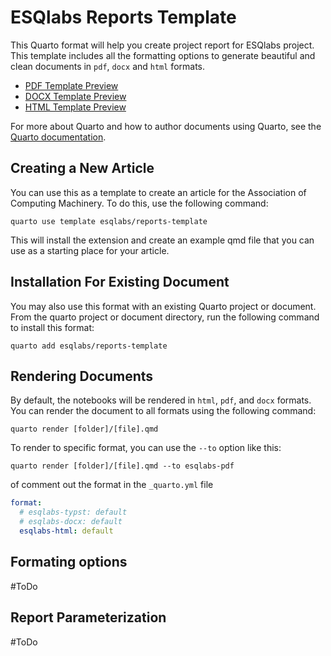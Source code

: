 # ESQlabs Reports Template

This Quarto format will help you create project report for ESQlabs project. This
template includes all the formatting options to generate beautiful and clean
documents in `pdf`, `docx` and `html` formats.

  - [PDF Template Preview](https://github.com/esqLABS/reports-template/raw/main/template.pdf)
  - [DOCX Template Preview](https://github.com/esqLABS/reports-template/raw/main/template.docx)
  - [HTML Template Preview](template.html)


For more about Quarto and how to author documents using Quarto, see the [Quarto
documentation](https://quarto.org/docs/authoring/markdown-basics.html).

## Creating a New Article

You can use this as a template to create an article for the Association of
Computing Machinery. To do this, use the following command:

`quarto use template esqlabs/reports-template`

This will install the extension and create an example qmd file that you can use
as a starting place for your article.


## Installation For Existing Document

You may also use this format with an existing Quarto project or document. From
the quarto project or document directory, run the following command to install
this format:

`quarto add esqlabs/reports-template`

## Rendering Documents

By default, the notebooks will be rendered in `html`, `pdf`, and `docx` formats.
You can render the document to all formats using the following command:

`quarto render [folder]/[file].qmd`

To render to specific format, you can use the `--to` option like this:

`quarto render [folder]/[file].qmd --to esqlabs-pdf`

of comment out the format in the `_quarto.yml` file

``` yaml
format: 
  # esqlabs-typst: default
  # esqlabs-docx: default
  esqlabs-html: default
```

## Formating options

\#ToDo

## Report Parameterization

\#ToDo
